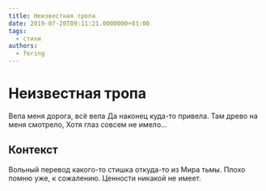 ```yaml
---
title: Неизвестная тропа
date: 2019-07-20T09:11:21.0000000+03:00
tags:
  - стихи
authors:
  - fering
---
```

# Неизвестная тропа
Вела меня дорога, всё вела
Да наконец куда-то привела.
Там древо на меня смотрело,
Хотя глаз совсем не имело...

## Контекст

Вольный перевод какого-то стишка откуда-то из Мира тьмы. Плохо помню уже, к сожалению. Ценности никакой не имеет.